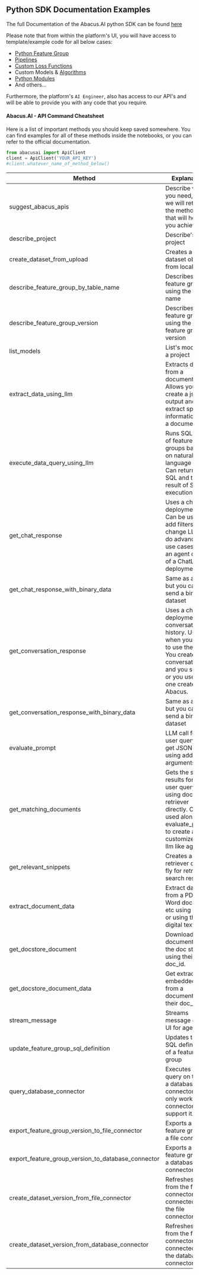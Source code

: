 ## Python SDK Documentation Examples
The full Documentation of the Abacus.AI python SDK can be found [here](https://abacusai.github.io/api-python/autoapi/abacusai/index.html)

Please note that from within the platform's UI, you will have access to template/example code for all below cases:
- [Python Feature Group](https://abacus.ai/app/python_functions_list)
- [Pipelines](https://abacus.ai/app/pipelines)
- [Custom Loss Functions](https://abacus.ai/app/custom_loss_functions_list)
- Custom Models & [Algorithms](https://abacus.ai/app/algorithm_list)
- [Python Modules](https://abacus.ai/app/modules_list)
- And others...

Furthermore, the platform's `AI Engineer`, also has access to our API's and will be able to provide you with any code that you require.

#### Abacus.AI - API Command Cheatsheet
Here is a list of important methods you should keep saved somewhere. You can find examples for all of these methods inside the notebooks, or you can refer to the official documentation.

```python
from abacusai import ApiClient
client = ApiClient('YOUR_API_KEY')
#client.whatever_name_of_method_below()
```

| Method                                             | Explanation                                                                                                                                                                  |
|----------------------------------------------------|------------------------------------------------------------------------------------------------------------------------------------------------------------------------------|
| suggest_abacus_apis                                | Describe what you need, and we will return the methods that will help you achieve it.                                                                                        |
| describe_project                                   | Describe's project                                                                                                                                                           |
| create_dataset_from_upload                         | Creates a dataset object from local data                                                                                                                                     |
| describe_feature_group_by_table_name               | Describes the feature group using the table name                                                                                                                             |
| describe_feature_group_version                     | Describes the feature group using the feature group version                                                                                                                  |
| list_models                                        | List's models of a project                                                                                                                                                   |
| extract_data_using_llm                             | Extracts data from a document. Allows you to create a json output and extract specific information from a document                                                           |
| execute_data_query_using_llm                       | Runs SQL on top of feature groups based on natural language input. Can return both SQL and the result of SQL execution.                                                      |
| get_chat_response                                  | Uses a chatLLM deployment. Can be used to add filters, change LLM and do advanced use cases using an agent on top of a ChatLLM deployment.                                   |
| get_chat_response_with_binary_data                 | Same as above, but you can also send a binary dataset                                                                                                                        |
| get_conversation_response                          | Uses a chatLLM deployment with conversation history. Useful when you need to use the API. You create a conversation ID and you send it or you use the one created by Abacus. |
| get_conversation_response_with_binary_data         | Same as above, but you can also send a binary dataset                                                                                                                        |
| evaluate_prompt                                    | LLM call for a user query. Can get JSON output using additional arguments                                                                                                    |
| get_matching_documents                             | Gets the search results for a user query using document retriever directly. Can be used along with evaluate_prompt to create a customized chat llm like agent                |
| get_relevant_snippets                              | Creates a doc retriever on the fly for retrieving search results                                                                                                             |
| extract_document_data                              | Extract data from a PDF, Word document, etc using OCR or using the digital text.                                                                                             |
| get_docstore_document                              | Download document from the doc store using their doc_id.                                                                                                                     |
| get_docstore_document_data                         | Get extracted or embedded text from a document using their doc_id.                                                                                                                         |
| stream_message                                     | Streams message on the UI for agents                                                                                                                                         |
| update_feature_group_sql_definition                | Updates the SQL definition of a feature group                                                                                                                                |
| query_database_connector                           | Executes a SQL query on top of a database connector. Will only work for connectors that support it.                                                                          |
| export_feature_group_version_to_file_connector     | Exports a feature group to a file connector                                                                                                                                  |
| export_feature_group_version_to_database_connector | Exports a feature group to a database connector                                                                                                                              |
| create_dataset_version_from_file_connector         | Refreshes data from the file connector connected to the file connector.                                                                                                      |
| create_dataset_version_from_database_connector     | Refreshes data from the file connector connected to the database connector.                                                                                                  |
